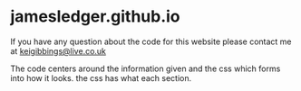 # jamesledger.github.io
If you have any question about the code for this website please contact me at keigibbings@live.co.uk

The code centers around the information given and the css which forms into how it looks. the css has what each section.